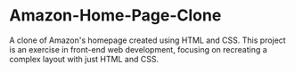 # Amazon-Home-Page-Clone
A clone of Amazon's homepage created using HTML and CSS. This project is an exercise in front-end web development, focusing on recreating a complex layout with just HTML and CSS.
